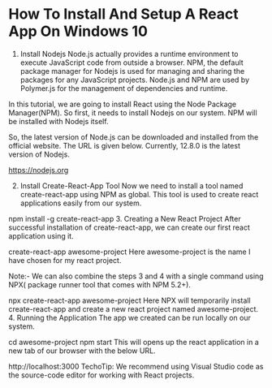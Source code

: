 # How To Install And Setup A React App On Windows 10
1. Install Nodejs
Node.js actually provides a runtime environment to execute JavaScript code from outside a browser. NPM, the default package manager for Nodejs is used for managing and sharing the packages for any JavaScript projects. Node.js and NPM are used by Polymer.js for the management of dependencies and runtime.

In this tutorial, we are going to install React using the Node Package Manager(NPM). So first, it needs to install Nodejs on our system. NPM will be installed with Nodejs itself.

So, the latest version of Node.js can be downloaded and installed from the official website. The URL is given below. Currently, 12.8.0 is the latest version of Nodejs.

https://nodejs.org

2. Install Create-React-App Tool
Now we need to install a tool named create-react-app using NPM as global. This tool is used to create react applications easily from our system.

npm install -g create-react-app
3. Creating a New React Project
After successful installation of create-react-app, we can create our first react application using it.

create-react-app awesome-project
Here awesome-project is the name I have chosen for my react project.

Note:-
We can also combine the steps 3 and 4 with a single command using NPX( package runner tool that comes with NPM 5.2+).

npx create-react-app awesome-project
Here NPX will temporarily install create-react-app and create a new react project named awesome-project.
4. Running the Application
The app we created can be run locally on our system.

cd awesome-project
npm start
This will opens up the react application in a new tab of our browser with the below URL.

http://localhost:3000
TechoTip: We recommend using Visual Studio code as the source-code editor for working with React projects.
